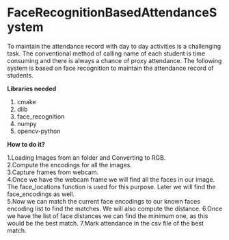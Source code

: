 # FaceRecognitionBasedAttendanceSystem

To maintain the attendance record with day to day activities is a challenging task. The conventional method of calling
name of each student is time consuming and there is always a chance of proxy attendance. The following system is based
on face recognition to maintain the attendance record of students.

**Libraries needed**
1. cmake
2. dlib
3. face_recognition
4. numpy
5. opencv-python

**How to do it?**

1.Loading Images from an folder and Converting to RGB.  
2.Compute the encodings for all the images.  
3.Capture frames from webcam.  
4.Once we have the webcam frame we will find all the faces in our image. The face_locations function is used for this purpose. Later we will find the face_encodings as well.  
5.Now we can match the current face encodings to our known faces encoding list to find the matches. We will also compute the distance. 
6.Once we have the list of face distances we can find the minimum one, as this would be the best match.
7.Mark attendance in the csv file of the best match.

